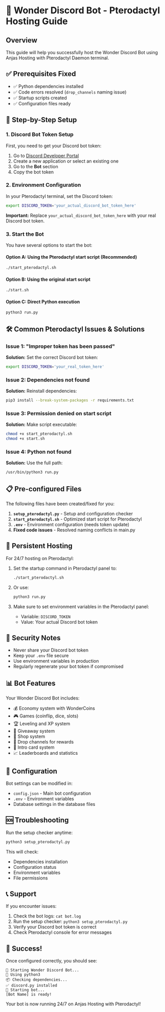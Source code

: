 # 🚀 Wonder Discord Bot - Pterodactyl Hosting Guide

## Overview
This guide will help you successfully host the Wonder Discord Bot using Anjas Hosting with Pterodactyl Daemon terminal.

## ✅ Prerequisites Fixed
- ✅ Python dependencies installed
- ✅ Code errors resolved (`drop_channels` naming issue)
- ✅ Startup scripts created
- ✅ Configuration files ready

## 🔧 Step-by-Step Setup

### 1. Discord Bot Token Setup

First, you need to get your Discord bot token:

1. Go to [Discord Developer Portal](https://discord.com/developers/applications)
2. Create a new application or select an existing one
3. Go to the **Bot** section
4. Copy the bot token

### 2. Environment Configuration

In your Pterodactyl terminal, set the Discord token:

```bash
export DISCORD_TOKEN='your_actual_discord_bot_token_here'
```

**Important:** Replace `your_actual_discord_bot_token_here` with your real Discord bot token.

### 3. Start the Bot

You have several options to start the bot:

#### Option A: Using the Pterodactyl start script (Recommended)
```bash
./start_pterodactyl.sh
```

#### Option B: Using the original start script
```bash
./start.sh
```

#### Option C: Direct Python execution
```bash
python3 run.py
```

## 🛠️ Common Pterodactyl Issues & Solutions

### Issue 1: "Improper token has been passed"
**Solution:** Set the correct Discord bot token:
```bash
export DISCORD_TOKEN='your_real_token_here'
```

### Issue 2: Dependencies not found
**Solution:** Reinstall dependencies:
```bash
pip3 install --break-system-packages -r requirements.txt
```

### Issue 3: Permission denied on start script
**Solution:** Make script executable:
```bash
chmod +x start_pterodactyl.sh
chmod +x start.sh
```

### Issue 4: Python not found
**Solution:** Use the full path:
```bash
/usr/bin/python3 run.py
```

## 📋 Pre-configured Files

The following files have been created/fixed for you:

1. **`setup_pterodactyl.py`** - Setup and configuration checker
2. **`start_pterodactyl.sh`** - Optimized start script for Pterodactyl
3. **`.env`** - Environment configuration (needs token update)
4. **Fixed code issues** - Resolved naming conflicts in main.py

## 🔄 Persistent Hosting

For 24/7 hosting on Pterodactyl:

1. Set the startup command in Pterodactyl panel to:
   ```bash
   ./start_pterodactyl.sh
   ```

2. Or use:
   ```bash
   python3 run.py
   ```

3. Make sure to set environment variables in the Pterodactyl panel:
   - Variable: `DISCORD_TOKEN`
   - Value: Your actual Discord bot token

## 🚨 Security Notes

- Never share your Discord bot token
- Keep your `.env` file secure
- Use environment variables in production
- Regularly regenerate your bot token if compromised

## 📊 Bot Features

Your Wonder Discord Bot includes:

- 💰 Economy system with WonderCoins
- 🎮 Games (coinflip, dice, slots)
- 🏆 Leveling and XP system
- 🎁 Giveaway system
- 🛒 Shop system
- 🎯 Drop channels for rewards
- 👋 Intro card system
- 📈 Leaderboards and statistics

## 🔧 Configuration

Bot settings can be modified in:
- `config.json` - Main bot configuration
- `.env` - Environment variables
- Database settings in the database files

## 🆘 Troubleshooting

Run the setup checker anytime:
```bash
python3 setup_pterodactyl.py
```

This will check:
- Dependencies installation
- Configuration status
- Environment variables
- File permissions

## 📞 Support

If you encounter issues:

1. Check the bot logs: `cat bot.log`
2. Run the setup checker: `python3 setup_pterodactyl.py`
3. Verify your Discord bot token is correct
4. Check Pterodactyl console for error messages

## 🎉 Success!

Once configured correctly, you should see:
```
🚀 Starting Wonder Discord Bot...
🐍 Using python3
📦 Checking dependencies...
✅ discord.py installed
🎯 Starting bot...
[Bot Name] is ready!
```

Your bot is now running 24/7 on Anjas Hosting with Pterodactyl!